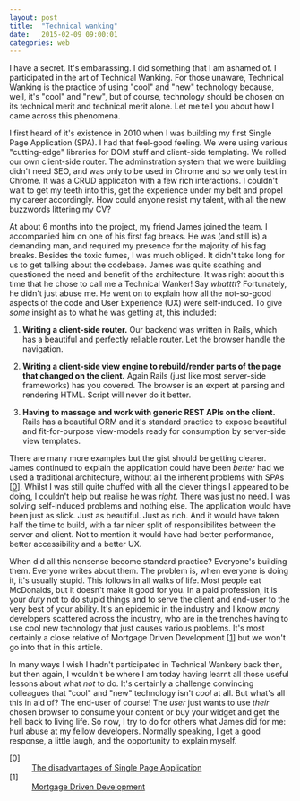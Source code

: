 ```yaml
---
layout: post
title:  "Technical wanking"
date:   2015-02-09 09:00:01
categories: web
---
```


I have a secret. It's embarassing. I did something that I am ashamed of. I participated in the art of Technical Wanking. For those unaware, Technical Wanking is the practice of using "cool" and "new" technology because, well, it's "cool" and "new", but of course, technology should be chosen on its technical merit and technical merit alone. Let me tell you about how I came across this phenomena.

I first heard of it's existence in 2010 when I was building my first Single Page Application (SPA). I had that feel-good feeling. We were using various "cutting-edge" libraries for DOM stuff and client-side templating. We rolled our own client-side router. The adminstration system that we were building didn't need SEO, and was only to be used in Chrome and so we only test in Chrome. It was a CRUD applicaton with a few rich interactions. I couldn't wait to get my teeth into this, get the experience under my belt and propel my career accordingly. How could anyone resist my talent, with all the new buzzwords littering my CV?

At about 6 months into the project, my friend James joined the team. I accompanied him on one of his first fag breaks. He was (and still is) a demanding man, and required my presence for the majority of his fag breaks. Besides the toxic fumes, I was much obliged. It didn't take long for us to get talking about the codebase. James was quite scathing and questioned the need and benefit of the architecture. It was right about this time that he chose to call me a Technical Wanker! Say *whatttt*? Fortunately, he didn't just abuse me. He went on to explain how all the not-so-good aspects of the code and User Experience (UX) were self-induced. To give *some* insight as to what he was getting at, this included:

1. **Writing a client-side router.** Our backend was written in Rails, which has a beautiful and perfectly reliable router. Let the browser handle the navigation.

2. **Writing a client-side view engine to rebuild/render parts of the page that changed on the client.** Again Rails (just like most server-side frameworks) has you covered. The browser is an expert at parsing and rendering HTML. Script will never do it better.

3. **Having to massage and work with generic REST APIs on the client.** Rails has a beautiful ORM and it's standard practice to expose beautiful and fit-for-purpose view-models ready for consumption by server-side view templates.

There are many more examples but the gist should be getting clearer. James continued to explain the application could have been *better* had we used a traditional architecture, without all the inherent problems with SPAs [[0](#ref0)]. Whilst I was still quite chuffed with all the clever things I appeared to be doing, I couldn't help but realise he was *right*. There was just no need. I was solving self-induced problems and nothing else. The application would have been just as slick. Just as beautiful. Just as rich. And it would have taken half the time to build, with a far nicer split of responsibilites between the server and client. Not to mention it would have had better performance, better accessibility and a better UX.

When did all this nonsense become standard practice? Everyone's building them. Everyone writes about them. The problem is, when everyone is doing it, it's usually stupid. This follows in all walks of life. Most people eat McDonalds, but it doesn't make it good for you. In a paid profession, it is your *duty* not to do stupid things and to serve the client and end-user to the very best of your ability. It's an epidemic in the industry and I know *many* developers scattered across the industry, who are in the trenches having to use cool new technology that just causes various problems. It's most certainly a close relative of Mortgage Driven Development [[1](#ref1)] but we won't go into that in this article.

In many ways I wish I hadn't participated in Technical Wankery back then, but then again, I wouldn't be where I am today having learnt all those useful lessons about what *not* to do. It's certainly a challenge convincing colleagues that "cool" and "new" technology isn't *cool* at all. But what's all this in aid of? The end-user of course! The *user* just wants to use *their* chosen browser to consume your content or buy your widget and get the hell back to living life. So now, I try to do for others what James did for me: hurl abuse at my fellow developers. Normally speaking, I get a good response, a little laugh, and the opportunity to explain myself.

<dl>
	<dt class="citation" id="ref0">[0]</dt>
	<dd><a href="/articles/the-disadvantages-of-single-page-applications/">The disadvantages of Single Page Application</a></dd>
	<dt class="citation" id="ref1">[1]</dt>
	<dd><a href="http://codemanship.co.uk/parlezuml/blog/?postid=147">Mortgage Driven Development</a></dd>
</dl>